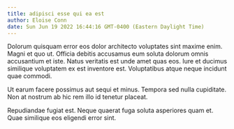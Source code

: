 ```yaml
---
title: adipisci esse qui ea est
author: Eloise Conn
date: Sun Jun 19 2022 16:44:16 GMT-0400 (Eastern Daylight Time)
---
```

Dolorum quisquam error eos dolor architecto voluptates sint maxime enim. Magni et quo ut. Officia debitis accusamus eum soluta dolorum omnis accusantium et iste. Natus veritatis est unde amet quas eos. Iure et ducimus similique voluptatem ex est inventore est. Voluptatibus atque neque incidunt quae commodi.

 Ut earum facere possimus aut sequi et minus. Tempora sed nulla cupiditate. Non at nostrum ab hic rem illo id tenetur placeat.

 Repudiandae fugiat est. Neque quaerat fuga soluta asperiores quam et. Quae similique eos eligendi error sint.